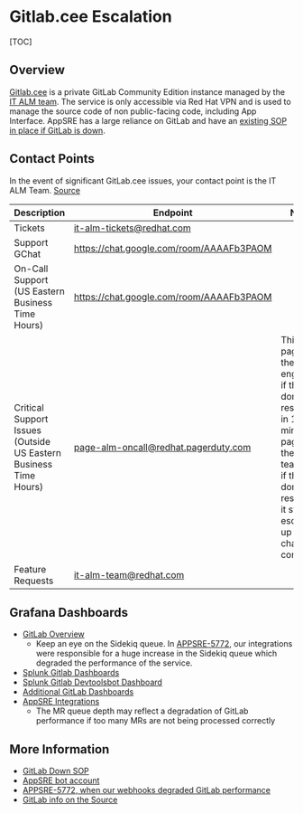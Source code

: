 # Gitlab.cee Escalation

[TOC]

## Overview

[Gitlab.cee](https://gitlab.cee.redhat.com/) is a private GitLab Community Edition instance managed by the [IT ALM team](https://source.redhat.com/departments/it/digitalsolutionsdelivery/it-application-lifecycle-management). 
The service is only accessible via Red Hat VPN and is used to manage the source code of non public-facing code, including App Interface.
AppSRE has a large reliance on GitLab and have an [existing SOP in place if GitLab is down](./../sop/app-interface-gitlab-down.md).

## Contact Points

In the event of significant GitLab.cee issues, your contact point is the IT ALM Team. [Source](https://source.redhat.com/groups/public/gitlabcee/user_documentation/getting_support)

| Description | Endpoint | Notes |
|---|---|---|
| Tickets | it-alm-tickets@redhat.com |  |
| Support GChat | https://chat.google.com/room/AAAAFb3PAOM |  |
| On-Call Support (US Eastern Business Time Hours) | https://chat.google.com/room/AAAAFb3PAOM |  |
| Critical Support Issues (Outside US Eastern Business Time Hours) | page-alm-oncall@redhat.pagerduty.com | This pages out the on call engineer, if they don't respond in 15 minutes, it pages out the whole team, and if they don't respond, it start escalating up the chain of command. |
| Feature Requests | it-alm-team@redhat.com |  |

## Grafana Dashboards
- [GitLab Overview](https://grafana.engineering.redhat.com/d/wsSteMemz/gitlab-prod-omnibus-overview?orgId=1&refresh=1m)
    - Keep an eye on the Sidekiq queue. In [APPSRE-5772](https://issues.redhat.com/browse/APPSRE-5772), our integrations were responsible for a huge increase in the Sidekiq queue which degraded the performance of the service.
- [Splunk Gitlab Dashboards](https://rhcorporate.splunkcloud.com/en-US/app/search/it_alm__gitlab_web_traffic)
- [Splunk Gitlab Devtoolsbot Dashboard](https://rhcorporate.splunkcloud.com/en-US/app/search/gitlabcee_devtoolsbot)
- [Additional GitLab Dashboards](https://grafana.engineering.redhat.com/dashboards/f/SSVDIpiGk/cip)
- [AppSRE Integrations](https://grafana.app-sre.devshift.net/d/Integrations/integrations?orgId=1)
    - The MR queue depth may reflect a degradation of GitLab performance if too many MRs are not being processed correctly

## More Information
- [GitLab Down SOP](./../sop/app-interface-gitlab-down.md)
- [AppSRE bot account](https://gitlab.cee.redhat.com/devtools-bot)
- [APPSRE-5772, when our webhooks degraded GitLab performance](https://issues.redhat.com/browse/APPSRE-5772)
- [GitLab info on the Source](https://source.redhat.com/groups/public/gitlabcee)
